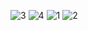![3](https://user-images.githubusercontent.com/45759445/52926502-9de29b80-3368-11e9-9483-019257ea3d36.JPG)
![4](https://user-images.githubusercontent.com/45759445/52926504-9de29b80-3368-11e9-8bbe-1fd127077896.JPG)
![1](https://user-images.githubusercontent.com/45759445/52926505-9de29b80-3368-11e9-9db7-e330f8f4fb54.JPG)
![2](https://user-images.githubusercontent.com/45759445/52926506-9e7b3200-3368-11e9-9d1a-09935e85c7a4.JPG)
